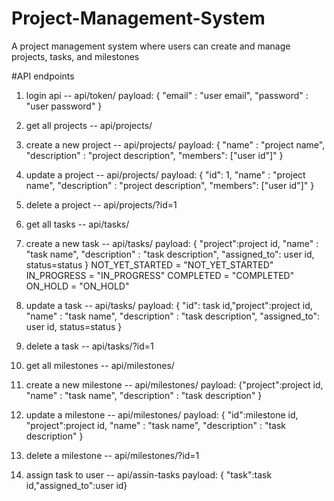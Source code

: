 # Project-Management-System
A project management system where users can create and manage projects, tasks, and milestones

#API endpoints

1. login api -- api/token/
    payload: { "email" : "user email", "password" : "user password" }

2. get all projects -- api/projects/

3. create a new project -- api/projects/
    payload: { "name" : "project name", "description" : "project description", "members": ["user id"]" }

4. update a project -- api/projects/
    payload: { "id": 1, "name" : "project name", "description" : "project description", "members": ["user id"]" }

5. delete a project -- api/projects/?id=1

6. get all tasks -- api/tasks/

7. create a new task -- api/tasks/
    payload: { "project":project id, "name" : "task name", "description" : "task description", "assigned_to": user id, status=status }
    NOT_YET_STARTED = "NOT_YET_STARTED"
    IN_PROGRESS = "IN_PROGRESS"
    COMPLETED = "COMPLETED"
    ON_HOLD = "ON_HOLD"

8. update a task -- api/tasks/
        payload: { "id": task id,"project":project id, "name" : "task name", "description" : "task description", "assigned_to": user id, status=status }

9. delete a task -- api/tasks/?id=1


10. get all milestones -- api/milestones/

11. create a new milestone -- api/milestones/
    payload: {"project":project id, "name" : "task name", "description" : "task description" }

12. update a milestone -- api/milestones/
        payload: { "id":milestone id, "project":project id, "name" : "task name", "description" : "task description" }

13. delete a milestone -- api/milestones/?id=1

14. assign task to user -- api/assin-tasks
    payload: { "task":task id,"assigned_to":user id}